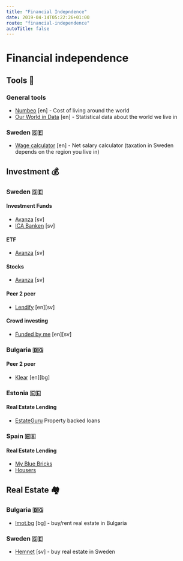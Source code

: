 ```yaml
---
title: "Financial Indepndence"
date: 2019-04-14T05:22:26+01:00
route: "financial-independence"
autoTitle: false
---
```


# Financial independence

## Tools 🔧

### General tools

* [Numbeo](https://www.numbeo.com/cost-of-living/) [en] - Cost of living around the world
* [Our World in Data](https://ourworldindata.org/) [en] - Statistical data about the world we live in

### Sweden 🇸🇪

* [Wage calculator](https://statsskuld.se/en-sv/jobs/berakna-nettolon) [en] - Net salary calculator (taxation in Sweden depends on the region you live in)




## Investment 💰

### Sweden 🇸🇪

#### Investment Funds

* [Avanza](https://www.avanza.se/start) [sv]
* [ICA Banken](https://www.icabanken.se/fond-och-sparande/) [sv]

#### ETF

* [Avanza](https://www.avanza.se/borshandlade-produkter/etf-torg/lista.html) [sv]

#### Stocks

* [Avanza](https://www.avanza.se/start) [sv]

#### Peer 2 peer

* [Lendify](https://lendify.se/r/ErvOtMLlk6) [en][sv]

#### Crowd investing

* [Funded by me](https://www.fundedbyme.com/en/) [en][sv]

### Bulgaria 🇧🇬

#### Peer 2 peer

* [Klear](https://www.klearlending.com/en) [en][bg]

### Estonia 🇪🇪

#### Real Estate Lending

* [EstateGuru](https://estateguru.co/en/investor-referral/?switch=en&userPromotionCode=EGU86233) Property backed loans

### Spain 🇪🇸

#### Real Estate Lending

* [My Blue Bricks](https://mybluebricks.com/)
* [Housers](https://www.housers.com/en)




## Real Estate 🏘️

### Bulgaria 🇧🇬

* [Imot.bg](https://www.imot.bg/) [bg] - buy/rent real estate in Bulgaria

### Sweden 🇸🇪

* [Hemnet](https://www.hemnet.se/) [sv] - buy real estate in Sweden
